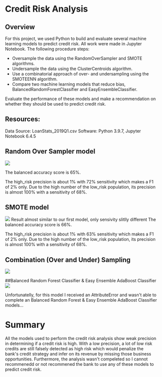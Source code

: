 # Credit Risk Analysis
## Overview 
For this project, we used Python to build and evaluate several machine learning models to predict credit risk. All work were made in Jupyter Notebook.
The following procedure steps:

* Oversample the data using the RandomOverSampler and SMOTE algorithms.
* Undersample the data using the ClusterCentroids algorithm.
* Use a combinatorial approach of over- and undersampling using the SMOTEENN algorithm.
* Compare two machine learning models that reduce bias, BalancedRandomForestClassifier and EasyEnsembleClassifier.

Evaluate the performance of these models and make a recommendation on whether they should be used to predict credit risk.

## Resources:
Data Source: LoanStats_2019Q1.csv
Software: Python 3.9.7, Jupyter Notebook 6.4.5

## Random Over Sampler model
![](https://user-images.githubusercontent.com/101672943/186323239-5ee50c4a-3574-4965-9be3-a1da0bac9738.png)

The balanced accuracy score is 65%.

The high_risk precision is about 1% with 72% sensitivity which makes a F1 of 2% only.
Due to the high number of the low_risk population, its precision is almost 100% with a sensitivity of 68%.

## SMOTE model
![](https://user-images.githubusercontent.com/101672943/186323506-7f8bf093-9eb6-4305-872a-a547ed380421.png)
Result almost similar to our first model, only sensivity slitlly different
The balanced accuracy score is 66%.

The high_risk precision is about 1% with 63% sensitivity which makes a F1 of 2% only.
Due to the high number of the low_risk population, its precision is almost 100% with a sensitivity of 68%.

## Combination (Over and Under) Sampling
![](https://user-images.githubusercontent.com/101672943/186323941-50346dd5-709a-4415-aa66-a3e9cd29fe50.png)

##Balanced Random Forest Classifier & Easy Ensemble AdaBoost Classifier
![](https://user-images.githubusercontent.com/101672943/186324430-a6ad8a32-3a4d-4eb4-b1d5-918669727be8.png)

Unfortunatelly, for this model I received an AttributeError and wasn't able to complete an Balanced Random Forest & Easy Ensemble AdaBoost Classifier models...


# Summary
All the models used to perform the credit risk analysis show weak precision in determining if a credit risk is high.
With a low precision, a lot of low risk credits are still falsely detected as high risk which would penalize the bank's credit strategy and infer on its revenue by missing those business opportunities. Furthermore, the analysis wasn't compeleted so I cannot recommenedd or not recommened the bank to use any of these models to predict credit risk.



